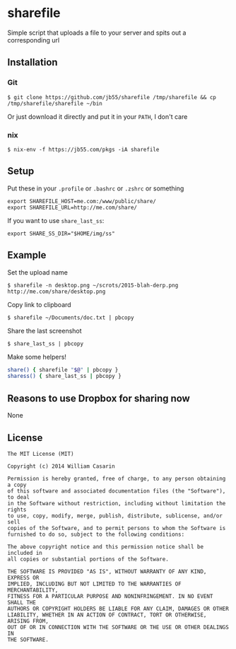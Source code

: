 
# sharefile

  Simple script that uploads a file to your server and spits out a corresponding
  url

## Installation

### Git

    $ git clone https://github.com/jb55/sharefile /tmp/sharefile && cp /tmp/sharefile/sharefile ~/bin

  Or just download it directly and put it in your `PATH`, I don't care

### nix

    $ nix-env -f https://jb55.com/pkgs -iA sharefile

## Setup

  Put these in your `.profile` or `.bashrc` or `.zshrc` or something

    export SHAREFILE_HOST=me.com:/www/public/share/
    export SHAREFILE_URL=http://me.com/share/

  If you want to use `share_last_ss`:

    export SHARE_SS_DIR="$HOME/img/ss"

## Example

  Set the upload name

    $ sharefile -n desktop.png ~/scrots/2015-blah-derp.png
    http://me.com/share/desktop.png

  Copy link to clipboard

    $ sharefile ~/Documents/doc.txt | pbcopy

  Share the last screenshot

    $ share_last_ss | pbcopy

  Make some helpers!

```bash
share() { sharefile "$@" | pbcopy }
sharess() { share_last_ss | pbcopy }
```

## Reasons to use Dropbox for sharing now

  None

## License

    The MIT License (MIT)

    Copyright (c) 2014 William Casarin

    Permission is hereby granted, free of charge, to any person obtaining a copy
    of this software and associated documentation files (the "Software"), to deal
    in the Software without restriction, including without limitation the rights
    to use, copy, modify, merge, publish, distribute, sublicense, and/or sell
    copies of the Software, and to permit persons to whom the Software is
    furnished to do so, subject to the following conditions:

    The above copyright notice and this permission notice shall be included in
    all copies or substantial portions of the Software.

    THE SOFTWARE IS PROVIDED "AS IS", WITHOUT WARRANTY OF ANY KIND, EXPRESS OR
    IMPLIED, INCLUDING BUT NOT LIMITED TO THE WARRANTIES OF MERCHANTABILITY,
    FITNESS FOR A PARTICULAR PURPOSE AND NONINFRINGEMENT. IN NO EVENT SHALL THE
    AUTHORS OR COPYRIGHT HOLDERS BE LIABLE FOR ANY CLAIM, DAMAGES OR OTHER
    LIABILITY, WHETHER IN AN ACTION OF CONTRACT, TORT OR OTHERWISE, ARISING FROM,
    OUT OF OR IN CONNECTION WITH THE SOFTWARE OR THE USE OR OTHER DEALINGS IN
    THE SOFTWARE.
